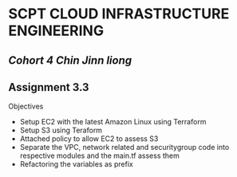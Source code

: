 # SCPT CLOUD INFRASTRUCTURE ENGINEERING
## _Cohort 4 Chin Jinn liong_
## Assignment 3.3
Objectives
- Setup EC2 with the latest Amazon Linux using Terraform
- Setup S3 using Teraform
- Attached policy to allow EC2 to assess S3
- Separate the VPC, network related and securitygroup code into respective modules and the main.tf assess them
- Refactoring the variables as prefix